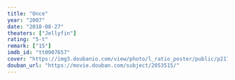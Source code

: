 ```yaml
---
title: "Once"
year: "2007"
date: "2018-08-27"
theaters: ["Jellyfin"]
rating: "5-t"
remark: ["15"]
imdb_id: "tt0907657"
cover: "https://img3.doubanio.com/view/photo/l_ratio_poster/public/p2173720203.jpg"
douban_url: "https://movie.douban.com/subject/2053515/"
---
```

